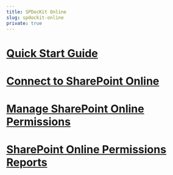 ```yaml
---
title: SPDocKit Online
slug: spdockit-online
private: true
---
```


# [Quick Start Guide](sharepoint-online.md)
# [Connect to SharePoint Online](connect-to-spo.md)
# [Manage SharePoint Online Permissions](manage-sharepoint-online-permissions.md)
# [SharePoint Online Permissions Reports](spo-snapshots.md)